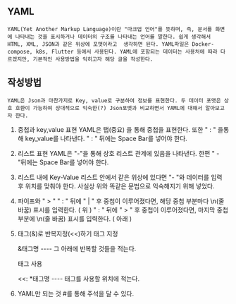 ## YAML
    YAML(Yet Another Markup Language)이란 "마크업 언어"를 뜻하며, 즉, 문서를 화면에 나타내는 것을 표시하거나 데이터의 구조를 나타내는 언어를 말한다. 쉽게 생각해서 HTML, XML, JSON과 같은 위상에 포맷이라고  생각하면 된다. YAML파일은 Docker-compose, k8s, Flutter 등에서 사용된다. YAML에 포함되는 데이터는 사용처에 따라 다르겠지만, 기본적인 사용방법을 익히고자 해당 글을 작성한다.


## 작성방법
    YAML은 Json과 마찬가지로 Key, value로 구분하여 정보를 표현한다. 두 데이터 포맷은 상호 호환이 가능하여 상대적으로 익숙한(?) Json포맷과 비교하면서 YAML에 대해서 알아보고자 한다.

1.  중첩과 key,value 표현
YAML은 탭(중요) 을 통해 중첩을 표현한다. 또한 " : " 을통해 key_value를 나타낸다. " : " 뒤에는 Space Bar를 넣어야 한다.

2. 리스트 표현
YAML은 "-"을 통해 상호 리스트 관계에 있음을 나타낸다. 한편 " - "뒤에는 Space Bar를 넣어야 한다.

3. 리스트 내에 Key-Value
리스트 안에서 같은 위상에 있다면 "- "와 데이터를 입력 후 위치를 맞춰야 한다. 사실상 위와 똑같은 문법으로 익숙해지기 위해 넣었다.

4. 파이프와 " > "
" : " 뒤에 " |  " 후 중첩이 이루어졌다면, 해당 중첩 부분마다 \n(줄 바꿈) 표시를 입력한다. ( 위 )
" : " 뒤에 " > " 후 중첩이 이루어졌다면, 마지막 중첩 부분에 \n(줄 바꿈) 표시를 입력한다. ( 아래 ) 

5. 태그(&)로 반복지정(<<)하기
    태그 지정 

    &태그명        ---- 그 아래에 반복할 것들을 적는다.

    태그 사용 

    <<: *태그명   ---- 태그를 사용할 위치에 적는다.

6. YAML만 되는 것
#를 통해 주석을 달 수 있다.